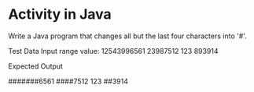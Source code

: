 # Activity in Java
 
Write a Java program that changes all but the last four characters into '#'.

Test Data
Input range value:
12543996561
23987512
123
893914

Expected Output

#######6561
####7512
123
##3914
